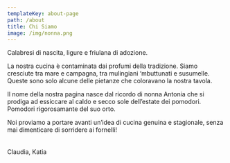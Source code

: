 ```yaml
---
templateKey: about-page
path: /about
title: Chi Siamo
image: /img/nonna.png
---
```

Calabresi di nascita, ligure e friulana di adozione. 

La nostra cucina è contaminata dai profumi della tradizione. Siamo cresciute tra mare e campagna, tra mulingiani ‘mbuttunati e susumelle.  Queste sono solo alcune delle pietanze che coloravano la nostra tavola.

Il nome della nostra pagina nasce dal ricordo di nonna Antonia che si prodiga ad essiccare al caldo e secco sole dell’estate dei pomodori. Pomodori rigorosamante del suo orto.

Noi proviamo a portare avanti un’idea di cucina genuina e stagionale, senza mai dimenticare di sorridere ai fornelli!
<br>
<br>
<br>
Claudia, Katia